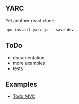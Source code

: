 YARC
----
Yet another react clone. 

`npm install yarc-js --save-dev`

## ToDo

- documentation
- more examples
- tests

## Examples

- [Todo MVC](https://literallylara.github.io/yarc-js/examples/todo-mvc/)
